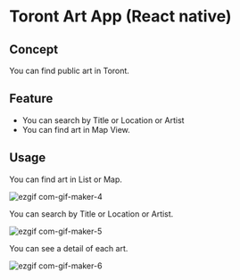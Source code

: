 # Toront Art App (React native)

## Concept
You can find public art in Toront.

## Feature
* You can search by Title or Location or Artist
* You can find art in Map View.


## Usage
You can find art in List or Map.

![ezgif com-gif-maker-4](https://user-images.githubusercontent.com/60034714/149069347-2ef57571-8c76-4fcf-a880-f1f83dc0eea1.gif)

You can search by Title or Location or Artist.


![ezgif com-gif-maker-5](https://user-images.githubusercontent.com/60034714/149069666-722cb407-f0b4-46b7-9c96-cb9931a2ba83.gif)

You can see a detail of each art.


![ezgif com-gif-maker-6](https://user-images.githubusercontent.com/60034714/149069801-e147f33a-1a9c-4ad0-ae97-ba9f0d42e203.gif)
